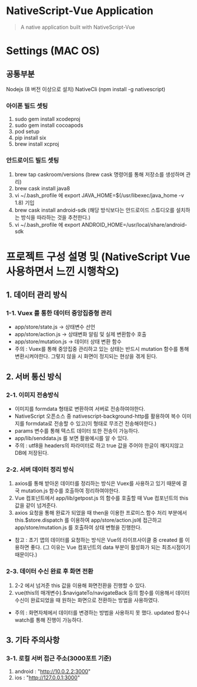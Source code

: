 # NativeScript-Vue Application

> A native application built with NativeScript-Vue

# Settings (MAC OS)

## 공통부분
Nodejs (8 버전 이상으로 설치)
NativeCli (npm install -g nativescript)

### 아이폰 빌드 셋팅
1. sudo gem install xcodeproj
2. sudo gem install cocoapods
3. pod setup
4. pip install six
5. brew install xcproj

### 안드로이드 빌드 셋팅
1. brew tap caskroom/versions (brew cask 명령어를 통해 저장소를 생성하며 관리)
2. brew cask install java8
3. vi ~/.bash_profile 에 export JAVA_HOME=$(/usr/libexec/java_home -v 1.8) 기입
4. brew cask install android-sdk (해당 방식보다는 안드로이드 스튜디오를 설치하는 방식을 따라하는 것을 추천한다.)
5. vi ~/.bash_profile 에 export ANDROID_HOME=/usr/local/share/android-sdk


# 프로젝트 구성 설명 및 (NativeScript Vue 사용하면서 느낀 시행착오)

## 1. 데이터 관리 방식
### 1-1. Vuex 를 통한 데이터 중앙집중형 관리
* app/store/state.js -> 상태변수 선언
* app/store/action.js -> 상태변화 알림 및 실제 변환함수 호출
* app/store/mutation.js -> 데이터 상태 변환 함수
* 주의 : Vuex를 통해 중앙집중 관리하고 있는 상태는 반드시 mutation 함수를 통해 변환시켜야한다. 그렇지 않을 시 화면이 정지되는 현상을 겪게 된다.

## 2. 서버 통신 방식
### 2-1. 이미지 전송방식
* 이미지를 formdata 형태로 변환하여 서버로 전송하여야한다.
* NativeScript 오픈소스 중 nativescript-background-http를 활용하여 복수 이미지를 formdata로 전송할 수 있고(이 형태로 무조건 전송해야한다.)
* params 변수를 통해 텍스트 데이터 또한 전송이 가능하다.
* app/lib/senddata.js 를 보면 활용예시를 알 수 있다.
* 주의 : utf8을 headers의 파라미터로 하고 true 값을 주어야 한글이 깨지지않고 DB에 저장된다.

### 2-2. 서버 데이터 정리 방식
1. axios를 통해 받아온 데이터를 정리하는 방식은 Vuex를 사용하고 있기 때문에 결국 mutation.js 함수를 호출하여 정리하여야한다.
2. Vue 컴포넌트에서 app/lib/getpost.js 의 함수를 호출할 때 Vue 컴포넌트의 this값을 같이 넘겨준다.
3. axios 요청을 통해 완료가 되었을 때 then을 이용한 프로미스 함수 처리 부분에서 this.$store.dispatch 를 이용하여 app/store/action.js에 접근하고
app/store/mutation.js 를 호출하여 상태 변형을 진행한다.
* 참고 : 초기 앱의 데이터를 요청하는 방식은 Vue의 라이프사이클 중 created 를 이용하면 좋다. (그 이유는 Vue 컴포넌트의 data 부분이 활성화가 되는 최초시점이기 때문이다.)

### 2-3. 데이터 수신 완료 후 화면 전환
1. 2-2 에서 넘겨준 this 값을 이용해 화면전환을 진행할 수 있다.
2. vue(this의 매개변수).$navigateTo/navigateBack 등의 함수를 이용해서 데이터 수신이 완료되었을 때 원하는 화면으로 전환하는 방법을 사용하였다.
* 주의 : 화면자체에서 데이터를 변경하는 방법을 사용하지 못 했다. updated 함수나 watch를 통해 진행이 가능하다.

## 3. 기타 주의사항
### 3-1. 로컬 서버 접근 주소(3000포트 기준)
1. android : "http://10.0.2.2:3000"
2. ios : "http://127.0.0.1:3000"

